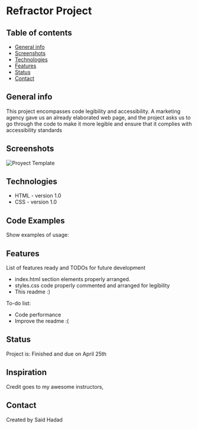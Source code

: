 # Refractor Project

## Table of contents
* [General info](#general-info)
* [Screenshots](#screenshots)
* [Technologies](#technologies)
* [Features](#features)
* [Status](#status)
* [Contact](#contact)

## General info
This project encompasses code legibility and accessibility.
A marketing agency gave us an already elaborated web page, and the project asks us to go through the code to make it more legible and ensure that it complies with accessibility standards


## Screenshots
![Proyect Template](./assets/images/01-html-css-git-homework-demo.png )

## Technologies
* HTML - version 1.0
* CSS - version 1.0

## Code Examples
Show examples of usage:

<!DOCTYPE html>
<html lang="en">
<head>
    <meta charset="UTF-8">
    <meta http-equiv="X-UA-Compatible" content="IE=edge">
    <meta name="viewport" content="width=device-width, initial-scale=1.0">
    <title>Document</title>
</head>
<body>
    
</body>
</html>

## Features
List of features ready and TODOs for future development
* index.html section elements properly arranged.
* styles.css code properly commented and arranged for legibility
* This readme :)

To-do list:
* Code performance
* Improve the readme :(

## Status
Project is: Finished and due on April 25th

## Inspiration
Credit goes to my awesome instructors,

## Contact
Created by Said Hadad